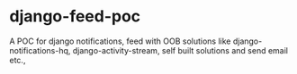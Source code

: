 # django-feed-poc
A POC for django notifications, feed with OOB solutions like django-notifications-hq, django-activity-stream, self built solutions and send email etc.,
